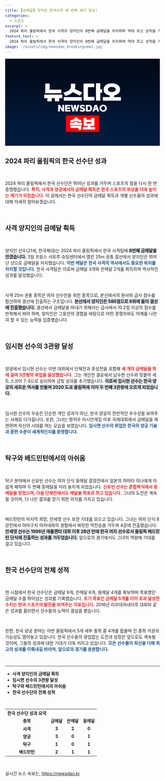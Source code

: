 ```yaml
---
title: [금메달] 양지인 한국사격 세 번째 쾌거 달성!
categories:
  - 스포츠
excerpt: >
  2024 파리 올림픽에서 한국 사격의 양지인이 8번째 금메달을 차지하며 역대 최고 성적을 기록했습니다! 동갑내기 임시현의 양궁 3관왕에도 주목받는 한국 선수단, 파리의 열기를 느껴보세요!
feature_text: >
  2024 파리 올림픽에서 한국 사격의 양지인이 8번째 금메달을 차지하며 역대 최고 성적을 기록했습니다! 동갑내기 임시현의 양궁 3관왕에도 주목받는 한국 선수단, 파리의 열기를 느껴보세요!
image: '/assets/img/newsdao_breakingnews.jpg'
---
```


<p><img src="/assets/img/newsdao_breakingnews.jpg" alt="implanttips 속보" /></p>

<h2 data-ke-size="size26">2024 파리 올림픽의 한국 선수단 성과</h2>

<p data-ke-size="size16">&nbsp;</p> 

<p>2024 파리 올림픽에서 한국 선수단은 뛰어난 성과를 거두며 스포츠의 힘을 다시 한 번 증명했습니다. <b><span style="color: #ee2323;">특히, 사격과 양궁에서의 금메달 획득은 한국 스포츠의 위상을 더욱 높이는 계기가 되었습니다.</span></b> 이 글에서는 한국 선수단의 금메달 획득과 개별 선수들의 성과에 대해 자세히 알아보겠습니다.</p>

<p data-ke-size="size16">&nbsp;</p> 

<h2 data-ke-size="size26">사격 양지인의 금메달 획득</h2>

<p data-ke-size="size16">&nbsp;</p> 

<p>양지인 선수(21세, 한국체대)는 2024 파리 올림픽에서 한국 사격팀에 <b><span style="background-color: #21538527;">8번째 금메달을 안겼습니다.</span></b> 3일 프랑스 샤토루 슈팅센터에서 열린 25m 권총 결선에서 양지인은 뛰어난 샷으로 금메달을 차지했습니다. <b><span style="color: #1a5490;">이번 메달은 한국 사격의 역사에서도 중요한 위치를 차지할 것입니다.</span></b> 한국 사격팀은 이로써 금메달 3개와 은메달 2개를 획득하며 역사적인 성과를 달성했습니다. </p>

<p data-ke-size="size16">&nbsp;</p> 

<p>사격 25m 권총 종목은 여자 선수만을 위한 종목으로, 본선에서의 완사와 급사 점수를 합산하여 결선에 진출하는 구조입니다. <b><span style="background-color: #21538527;">본선에서 양지인은 586점으로 6위에 올라 결선에 진출했습니다.</span></b> 결선에서 금메달을 따내기 위해서는 급사에서 10.2점 이상의 점수를 반복해서 쏴야 하며, 양지인은 그동안의 경험을 바탕으로 어떤 경쟁자와도 어깨를 나란히 할 수 있는 능력을 입증했습니다. </p>

<p data-ke-size="size16">&nbsp;</p> 

<h2 data-ke-size="size26">임시현 선수의 3관왕 달성</h2>

<p data-ke-size="size16">&nbsp;</p> 

<p>양궁에서 임시현 선수는 이번 대회에서 단체전과 혼성전을 포함해 <b><span style="color: #ee2323;">세 개의 금메달을 목에 걸며 3관왕의 위업을 달성했습니다.</span></b> 그는 개인전 결승에서 남수현 선수와 맞붙어 세트 스코어 7-3으로 승리하며 금빛 성과를 추가했습니다. <b><span style="background-color: #21538527;">이로써 임시현 선수는 한국 양궁의 새로운 역사를 만들며 2020 도쿄 올림픽에 이어 두 번째 3관왕에 오르게 되었습니다.</span></b></p>

<p data-ke-size="size16">&nbsp;</p>

<p>임시현 선수의 우승은 단순한 개인 성과가 아닌, 한국 양궁의 전반적인 우수성을 보여주는 사례로 다가옵니다. 또한, 그녀는 항저우 아시안게임 이후 국제대회에서 금메달을 재현하며 자신의 시대를 여는 모습을 보였습니다. <b><span style="color: #1a5490;">임시현 선수의 위업은 한국의 양궁 기술과 훈련 수준이 세계적인지를 증명합니다.</span></b> </p>

<p data-ke-size="size16">&nbsp;</p>

<h2 data-ke-size="size26">탁구와 배드민턴에서의 아쉬움</h2>

<p data-ke-size="size16">&nbsp;</p> 

<p>탁구 분야에서 신유빈 선수는 여자 단식 동메달 결정전에서 일본의 하야타 히나에게 아쉽게 패하며 두 번째 동메달을 미리 놓치게 되었습니다. <b><span style="color: #ee2323;">신유빈 선수는 혼합복식에서 동메달을 얻었으며, 다음 단체전에서도 메달을 목표로 하고 있습니다.</span></b> 그녀의 도전은 계속될 것이며, 더 나은 결과를 얻기 위한 의지를 가지고 있습니다.</p>

<p data-ke-size="size16">&nbsp;</p> 

<p>배드민턴의 마지막 희망, 안세영 선수 또한 기대를 모으고 있습니다. 그녀는 여자 단식 8강전에서 야마구치 아카네와의 경합에서 짜릿한 역전승을 거두며 4강에 진출했습니다. <b><span style="background-color: #21538527;">안세영 선수는 1996년 애틀랜타 대회 이후 28년 만에 한국 여자 선수로서 올림픽 배드민턴 단식에 진출하는 성과를 거두었습니다.</span></b> 앞으로의 경기에서도 그녀의 역량에 기대를 걸고 있습니다.</p>

<p data-ke-size="size16">&nbsp;</p>

<h2 data-ke-size="size26">한국 선수단의 전체 성적</h2>

<p data-ke-size="size16">&nbsp;</p> 

<p>현 시점에서 한국 선수단은 금메달 9개, 은메달 6개, 동메달 4개를 확보하며 목표했던 금메달 수를 뛰어넘는 성과를 기록했습니다. <b><span style="color: #ee2323;">초기 목표인 금메달 5개를 이미 초과 달성한 수치는 한국 스포츠의 발전을 보여주는 지표입니다.</span></b> 2016년 리우데자네이루 대회와 같은 성과를 올리면서 선수들의 노력이 결실을 봤습니다.</p>

<p data-ke-size="size16">&nbsp;</p>

<p>한편, 한국 양궁 분야는 이번 올림픽에서 5개 세부 종목 중 4개를 휩쓸며 전 종목 석권의 가능성도 열어놓고 있습니다. 한국 선수들의 끊임없는 도전과 성장은 앞으로도 계속될 것이며, 그들의 성과에 대한 기대가 더욱 커지고 있습니다. <b><span style="color: #1a5490;">모든 선수들이 최선을 다해 최고의 성과를 이뤄내길 바라며, 앞으로의 경기를 응원합니다.</span></b></p>

<p data-ke-size="size16">&nbsp;</p> 

<hr> 

<ul>
    <li><b>사격 양지인의 금메달 획득</b></li>
    <li><b>임시현 선수의 3관왕 달성</b></li>
    <li><b>탁구와 배드민턴에서의 아쉬움</b></li>
    <li><b>한국 선수단의 전체 성적</b></li>
</ul>

<p data-ke-size="size16">&nbsp;</p> 

<table>
<tr>
<td style="text-align: center; height: 17px;"><b>한국 선수단 성과 요약</b></td>
</tr>
<tr>
<td style="text-align: center; height: 17px;"><b>종목</b></td>
<td style="text-align: center; height: 17px;"><b>금메달</b></td>
<td style="text-align: center; height: 17px;"><b>은메달</b></td>
<td style="text-align: center; height: 17px;"><b>동메달</b></td>
</tr>
<tr>
<td style="text-align: center; height: 17px;"><b>사격</b></td>
<td style="text-align: center; height: 17px;"><b>3</b></td>
<td style="text-align: center; height: 17px;"><b>2</b></td>
<td style="text-align: center; height: 17px;"><b>0</b></td>
</tr>
<tr>
<td style="text-align: center; height: 17px;"><b>양궁</b></td>
<td style="text-align: center; height: 17px;"><b>3</b></td>
<td style="text-align: center; height: 17px;"><b>0</b></td>
<td style="text-align: center; height: 17px;"><b>1</b></td>
</tr>
<tr>
<td style="text-align: center; height: 17px;"><b>탁구</b></td>
<td style="text-align: center; height: 17px;"><b>1</b></td>
<td style="text-align: center; height: 17px;"><b>0</b></td>
<td style="text-align: center; height: 17px;"><b>1</b></td>
</tr>
<tr>
<td style="text-align: center; height: 17px;"><b>배드민턴</b></td>
<td style="text-align: center; height: 17px;"><b>2</b></td>
<td style="text-align: center; height: 17px;"><b>1</b></td>
<td style="text-align: center; height: 17px;"><b>1</b></td>
</tr>
</table> 

<p data-ke-size="size16">&nbsp;</p>
실시간 뉴스 속보는, <a href="https://newsdao.kr" rel="dofollow">https://newsdao.kr</a>


